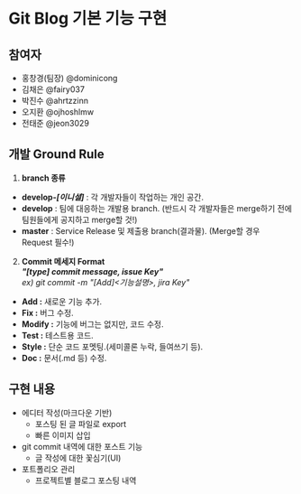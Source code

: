 # Git Blog 기본 기능 구현

## 참여자
- 홍창경(팀장) @dominicong
- 김채은 @fairy037
- 박진수 @ahrtzzinn
- 오지환 @ojhoshlmw
- 전태준 @jeon3029

## 개발 Ground Rule
1. __branch 종류__
  - __develop-_[이니셜]___ : 각 개발자들이 작업하는 개인 공간.
  - __develop__ : 팀에 대응하는 개발용 branch. (반드시 각 개발자들은 merge하기 전에 팀원들에게 공지하고 merge할 것!)
  - __master__ : Service Release 및 제출용 branch(결과물). (Merge할 경우 Request 필수!)
   
2. __Commit 메세지 Format__  
  ___"[type] commit message, issue Key"___  
  _ex) git commit -m "[Add]<기능설명>, jira Key"_
  - __Add :__ 새로운 기능 추가.
  - __Fix :__ 버그 수정.
  - __Modify :__ 기능에 버그는 없지만, 코드 수정.
  - __Test :__ 테스트용 코드.
  - __Style :__ 단순 코드 포멧팅.(세미콜론 누락, 들여쓰기 등).
  - __Doc :__ 문서(.md 등) 수정.


## 구현 내용
- 에디터 작성(마크다운 기반)
  - 포스팅 된 글 파일로 export
  - 빠른 이미지 삽입
- git commit 내역에 대한 포스트 기능
  - 글 작성에 대한 꽃심기(UI)
- 포트폴리오 관리
  - 프로젝트별 블로그 포스팅 내역
